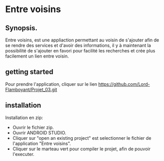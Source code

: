# Entre voisins 

 
## Synopsis.

Entre voisins, est une appliaction permettant au voisin de s'ajouter afin de se rendre des services et d'avoir des informations, il y à maintenant la possibilité de s'ajouter en favori pour facilité les recherches et crée plus facilement un lien entre voisin.

## getting started

Pour prendre l'application, cliquer sur le lien
https://github.com/Lord-Flamboyant/Projet_03.git


## installation

Installation en zip:
- Ouvrir le fichier zip.
- Ouvrir ANDROID STUDIO.
- Cliquer sur "open an existing project" est selectionner le fichier de l'application "Entre voisins".
- Cliquer sur le marteau vert pour compiler le projet, afin de pouvoir l'executer.
